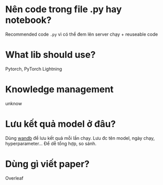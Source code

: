 # Nên code trong file .py hay notebook?

Recommended code `.py` vì có thể đem lên server chạy + reuseable code


# What lib should use?

Pytorch, PyTorch Lightning

# Knowledge management

unknow

# Lưu kết quả model ở đâu?

Dùng [wandb](https://wandb.ai/) để lưu kết quả mỗi lần chạy. Lưu đc tên model, ngày chạy, hyperparameter... Để dễ tổng hợp, so sánh.

# Dùng gì viết paper?

Overleaf
